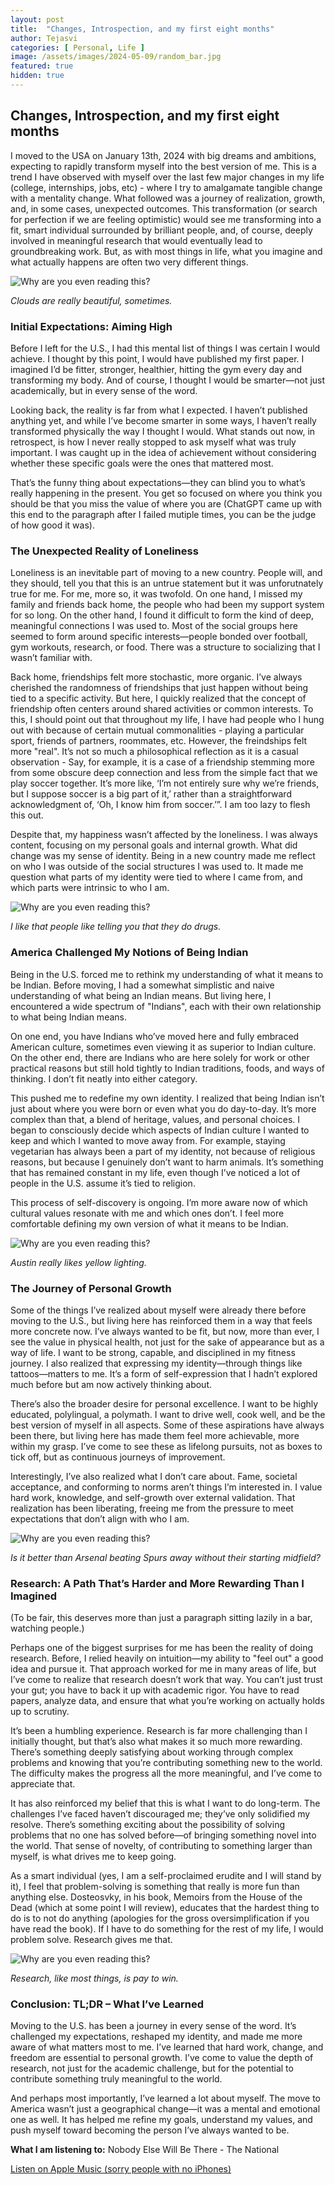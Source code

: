 ```yaml
---
layout: post
title:  "Changes, Introspection, and my first eight months"
author: Tejasvi
categories: [ Personal, Life ]
image: /assets/images/2024-05-09/random_bar.jpg
featured: true
hidden: true
---
```


## Changes, Introspection, and my first eight months

I moved to the USA on January 13th, 2024 with big dreams and ambitions, expecting to rapidly transform myself into the best version of me. This is a trend I have observed with myself over the last few major changes in my life (college, internships, jobs, etc) - where I try to amalgamate tangible change with a mentality change. What followed was a journey of realization, growth, and, in some cases, unexpected outcomes. This transformation (or search for perfection if we are feeling optimistic) would see me transforming into a fit, smart individual surrounded by brilliant people, and, of course, deeply involved in meaningful research that would eventually lead to groundbreaking work. But, as with most things in life, what you imagine and what actually happens are often two very different things.

![Why are you even reading this?](../assets/images/2024-05-09/flight.jpg "Clouds")

*Clouds are really beautiful, sometimes.*

### Initial Expectations: Aiming High

Before I left for the U.S., I had this mental list of things I was certain I would achieve. I thought by this point, I would have published my first paper. I imagined I’d be fitter, stronger, healthier, hitting the gym every day and transforming my body. And of course, I thought I would be smarter—not just academically, but in every sense of the word.

Looking back, the reality is far from what I expected. I haven’t published anything yet, and while I’ve become smarter in some ways, I haven’t really transformed physically the way I thought I would. What stands out now, in retrospect, is how I never really stopped to ask myself what was truly important. I was caught up in the idea of achievement without considering whether these specific goals were the ones that mattered most.

That’s the funny thing about expectations—they can blind you to what’s really happening in the present. You get so focused on where you think you should be that you miss the value of where you are (ChatGPT came up with this end to the paragraph after I failed mutiple times, you can be the judge of how good it was).

### The Unexpected Reality of Loneliness

Loneliness is an inevitable part of moving to a new country. People will, and they should, tell you that this is an untrue statement but it was unforutnately true for me. For me, more so, it was twofold. On one hand, I missed my family and friends back home, the people who had been my support system for so long. On the other hand, I found it difficult to form the kind of deep, meaningful connections I was used to. Most of the social groups here seemed to form around specific interests—people bonded over football, gym workouts, research, or food. There was a structure to socializing that I wasn’t familiar with.

Back home, friendships felt more stochastic, more organic. I’ve always cherished the randomness of friendships that just happen without being tied to a specific activity. But here, I quickly realized that the concept of friendship often centers around shared activities or common interests. To this, I should point out that throughout my life, I have had people who I hung out with because of certain mutual commonalities - playing a particular sport, friends of partners, roommates, etc. However, the freindships felt more "real". It’s not so much a philosophical reflection as it is a casual observation - Say, for example, it is a case of a friendship stemming more from some obscure deep connection and less from the simple fact that we play soccer together. It’s more like, ‘I’m not entirely sure why we’re friends, but I suppose soccer is a big part of it,’ rather than a straightforward acknowledgment of, ‘Oh, I know him from soccer.’”. I am too lazy to flesh this out. 

Despite that, my happiness wasn’t affected by the loneliness. I was always content, focusing on my personal goals and internal growth. What did change was my sense of identity. Being in a new country made me reflect on who I was outside of the social structures I was used to. It made me question what parts of my identity were tied to where I came from, and which parts were intrinsic to who I am.

![Why are you even reading this?](../assets/images/2024-05-09/meth_with_seth.jpg "Methadone :O")

*I like that people like telling you that they do drugs.*

### America Challenged My Notions of Being Indian

Being in the U.S. forced me to rethink my understanding of what it means to be Indian. Before moving, I had a somewhat simplistic and naive understanding of what being an Indian means. But living here, I encountered a wide spectrum of "Indians", each with their own relationship to what being Indian means.

On one end, you have Indians who’ve moved here and fully embraced American culture, sometimes even viewing it as superior to Indian culture. On the other end, there are Indians who are here solely for work or other practical reasons but still hold tightly to Indian traditions, foods, and ways of thinking. I don’t fit neatly into either category.

This pushed me to redefine my own identity. I realized that being Indian isn’t just about where you were born or even what you do day-to-day. It’s more complex than that, a blend of heritage, values, and personal choices. I began to consciously decide which aspects of Indian culture I wanted to keep and which I wanted to move away from. For example, staying vegetarian has always been a part of my identity, not because of religious reasons, but because I genuinely don’t want to harm animals. It’s something that has remained constant in my life, even though I’ve noticed a lot of people in the U.S. assume it’s tied to religion.

This process of self-discovery is ongoing. I’m more aware now of which cultural values resonate with me and which ones don’t. I feel more comfortable defining my own version of what it means to be Indian.

![Why are you even reading this?](../assets/images/2024-05-09/random_scenary.jpg "Downtown Austin")

*Austin really likes yellow lighting.*

### The Journey of Personal Growth

Some of the things I’ve realized about myself were already there before moving to the U.S., but living here has reinforced them in a way that feels more concrete now. I’ve always wanted to be fit, but now, more than ever, I see the value in physical health, not just for the sake of appearance but as a way of life. I want to be strong, capable, and disciplined in my fitness journey. I also realized that expressing my identity—through things like tattoos—matters to me. It’s a form of self-expression that I hadn’t explored much before but am now actively thinking about.

There’s also the broader desire for personal excellence. I want to be highly educated, polylingual, a polymath. I want to drive well, cook well, and be the best version of myself in all aspects. Some of these aspirations have always been there, but living here has made them feel more achievable, more within my grasp. I’ve come to see these as lifelong pursuits, not as boxes to tick off, but as continuous journeys of improvement.

Interestingly, I’ve also realized what I don’t care about. Fame, societal acceptance, and conforming to norms aren’t things I’m interested in. I value hard work, knowledge, and self-growth over external validation. That realization has been liberating, freeing me from the pressure to meet expectations that don’t align with who I am.

![Why are you even reading this?](../assets/images/2024-05-09/fentanyl.jpg "Confidence")

*Is it better than Arsenal beating Spurs away without their starting midfield?*

### Research: A Path That’s Harder and More Rewarding Than I Imagined

(To be fair, this deserves more than just a paragraph sitting lazily in a bar, watching people.)

Perhaps one of the biggest surprises for me has been the reality of doing research. Before, I relied heavily on intuition—my ability to "feel out" a good idea and pursue it. That approach worked for me in many areas of life, but I’ve come to realize that research doesn’t work that way. You can’t just trust your gut; you have to back it up with academic rigor. You have to read papers, analyze data, and ensure that what you’re working on actually holds up to scrutiny.

It’s been a humbling experience. Research is far more challenging than I initially thought, but that’s also what makes it so much more rewarding. There’s something deeply satisfying about working through complex problems and knowing that you’re contributing something new to the world. The difficulty makes the progress all the more meaningful, and I’ve come to appreciate that.

It has also reinforced my belief that this is what I want to do long-term. The challenges I’ve faced haven’t discouraged me; they’ve only solidified my resolve. There’s something exciting about the possibility of solving problems that no one has solved before—of bringing something novel into the world. That sense of novelty, of contributing to something larger than myself, is what drives me to keep going.

As a smart individual (yes, I am a self-proclaimed erudite and I will stand by it), I feel that problem-solving is something that really is more fun than anything else. Dosteosvky, in his book, Memoirs from the House of the Dead (which at some point I will review), educates that the hardest thing to do is to not do anything (apologies for the gross oversimplification if you have read the book). If I have to do something for the rest of my life, I would problem solve. Research gives me that.

![Why are you even reading this?](../assets/images/2024-05-09/research.jpg "Office")

*Research, like most things, is pay to win.*

### Conclusion: TL;DR – What I’ve Learned

Moving to the U.S. has been a journey in every sense of the word. It’s challenged my expectations, reshaped my identity, and made me more aware of what matters most to me. I’ve learned that hard work, change, and freedom are essential to personal growth. I’ve come to value the depth of research, not just for the academic challenge, but for the potential to contribute something truly meaningful to the world.

And perhaps most importantly, I’ve learned a lot about myself. The move to America wasn’t just a geographical change—it was a mental and emotional one as well. It has helped me refine my goals, understand my values, and push myself toward becoming the person I’ve always wanted to be.

**What I am listening to:** Nobody Else Will Be There - The National

[Listen on Apple Music (sorry people with no iPhones)](https://music.apple.com/us/album/nobody-else-will-be-there/1233837225?i=1233837649)

